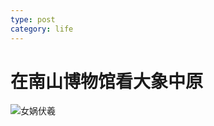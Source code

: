 ```yaml
---
type: post
category: life
---
```

# 在南山博物馆看大象中原

![女娲伏羲](https://cdn.ruguoapp.com/FuyQvFmUDLP58tUOqjPFVsKwV7im.jpeg?imageMogr2/auto-orient/thumbnail/4500000@)